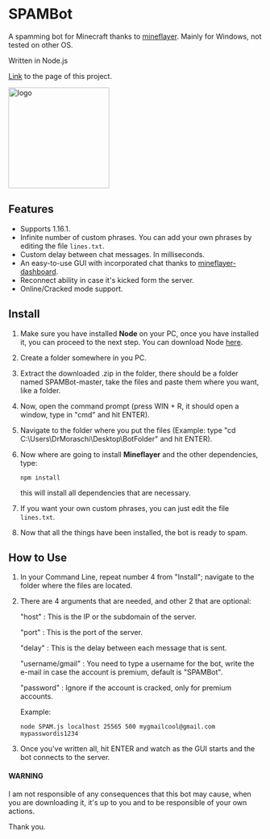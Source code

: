 # SPAMBot
A spamming bot for Minecraft thanks to [mineflayer](https://github.com/PrismarineJS/mineflayer). Mainly for Windows, not tested on other OS.

Written in Node.js

[Link](https://drmoraschi.github.io/SPAMBot/) to the page of this project.

<img alt="logo" src="https://github.com/DrMoraschi/SPAMBot/raw/master/projectlogo.jpg" height="200" />

## Features

 * Supports 1.16.1.
 * Infinite number of custom phrases. You can add your own phrases by editing the file `lines.txt`.
 * Custom delay between chat messages. In milliseconds.
 * An easy-to-use GUI with incorporated chat thanks to [mineflayer-dashboard](https://github.com/wvffle/mineflayer-dashboard).
 * Reconnect ability in case it's kicked form the server.
 * Online/Cracked mode support.

## Install

 1. Make sure you have installed **Node** on your PC, once you have installed it, you can proceed to the next step. You can download Node [here](https://nodejs.org/).
 1. Create a folder somewhere in you PC.
 2. Extract the downloaded .zip in the folder, there should be a folder named SPAMBot-master, take the files and paste them where you want, like a folder.
 3. Now, open the command prompt (press WIN + R, it should open a window, type in "cmd" and hit ENTER).
 4. Navigate to the folder where you put the files (Example: type "cd C:\Users\DrMoraschi\Desktop\BotFolder" and hit ENTER).
 5. Now where are going to install **Mineflayer** and the other dependencies, type:
	
	`npm install`
    
    this will install all dependencies that are necessary.

 6. If you want your own custom phrases, you can just edit the file `lines.txt`.
 7. Now that all the things have been installed, the bot is ready to spam.
 
## How to Use

 1. In your Command Line, repeat number 4 from "Install"; navigate to the folder where the files are located.
 2. There are 4 arguments that are needed, and other 2 that are optional:

	"host" : This is the IP or the subdomain of the server.

	"port" : This is the port of the server.
	
	"delay" : This is the delay between each message that is sent.

	"username/gmail" : You need to type a username for the bot, write the e-mail in case the account is premium, default is "SPAMBot".

	"password" : Ignore if the account is cracked, only for premium accounts.

	Example:
	
	```node SPAM.js localhost 25565 500 mygmailcool@gmail.com mypasswordis1234```

 3. Once you've written all, hit ENTER and watch as the GUI starts and the bot connects to the server.
 
 #### WARNING
 
  I am not responsible of any consequences that this bot may cause, when you are downloading it, it's up to you and to be responsible of your own actions.
  
  Thank you.

